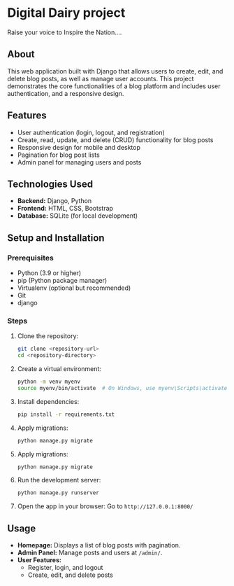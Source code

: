 # Digital Dairy project
 Raise your voice to Inspire the Nation....

## About 
This web application built with Django that allows users to create, edit, and delete blog posts, as well as manage user accounts. This project demonstrates the core functionalities of a blog platform and includes user authentication, and a responsive design.

## Features
- User authentication (login, logout, and registration)
- Create, read, update, and delete (CRUD) functionality for blog posts
- Responsive design for mobile and desktop
- Pagination for blog post lists
- Admin panel for managing users and posts

## Technologies Used
- **Backend:** Django, Python
- **Frontend:** HTML, CSS, Bootstrap
- **Database:** SQLite (for local development)

## Setup and Installation

### Prerequisites
- Python (3.9 or higher)
- pip (Python package manager)
- Virtualenv (optional but recommended)
- Git
- django

### Steps
1. Clone the repository:
   ```bash
   git clone <repository-url>
   cd <repository-directory>
   ```

2. Create a virtual environment:
   ```bash
   python -m venv myenv
   source myenv/bin/activate  # On Windows, use myenv\Scripts\activate
   ```

3. Install dependencies:
   ```bash
   pip install -r requirements.txt
   ```

4. Apply migrations:
   ```bash
   python manage.py migrate


4. Apply migrations:
   ```bash
   python manage.py migrate
   ```

5. Run the development server:
   ```bash
   python manage.py runserver
   ```

6. Open the app in your browser:
   Go to `http://127.0.0.1:8000/`

## Usage
- **Homepage:** Displays a list of blog posts with pagination.
- **Admin Panel:** Manage posts and users at `/admin/`.
- **User Features:**
  - Register, login, and logout
  - Create, edit, and delete posts
